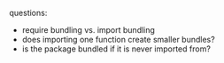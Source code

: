 questions:

- require bundling vs. import bundling
- does importing one function create smaller bundles?
- is the package bundled if it is never imported from?
